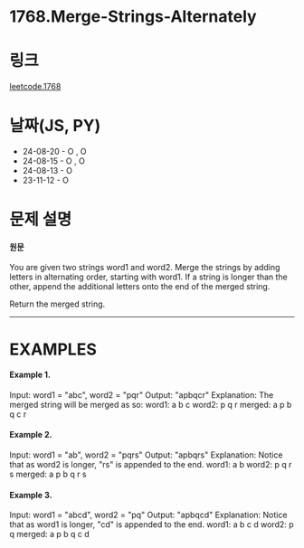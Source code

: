 # 1768.Merge-Strings-Alternately

# 링크
[leetcode.1768](https://leetcode.com/problems/merge-strings-alternately/?envType=study-plan-v2&envId=leetcode-75)

# 날짜(JS, PY)

* 24-08-20 - O , O
* 24-08-15 - O , O
* 24-08-13 - O
* 23-11-12 - O

# 문제 설명
#### 원문


You are given two strings word1 and word2. Merge the strings by adding letters in alternating order, starting with word1. If a string is longer than the other, append the additional letters onto the end of the merged string.

Return the merged string.


***

# EXAMPLES
#### Example 1.


Input: word1 = "abc", word2 = "pqr"
Output: "apbqcr"
Explanation: The merged string will be merged as so:
word1:  a   b   c
word2:    p   q   r
merged: a p b q c r



#### Example 2.


Input: word1 = "ab", word2 = "pqrs"
Output: "apbqrs"
Explanation: Notice that as word2 is longer, "rs" is appended to the end.
word1:  a   b 
word2:    p   q   r   s
merged: a p b q   r   s


#### Example 3.


Input: word1 = "abcd", word2 = "pq"
Output: "apbqcd"
Explanation: Notice that as word1 is longer, "cd" is appended to the end.
word1:  a   b   c   d
word2:    p   q 
merged: a p b q c   d
